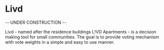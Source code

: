 # Livd

-- UNDER CONSTRUCTION --

Livd - named after the residence buildings L!VD Apartments - is a decision making tool for small communities. The goal is to provide voting mechanism with vote weights in a simple and easy to use manner.

